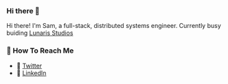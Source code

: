 ### Hi there 👋

Hi there! I'm Sam, a full-stack, distributed systems engineer. Currently busy buiding [Lunaris Studios](https://github.com/lunaris-studios)

### 📧 How To Reach Me
- 🐣 [Twitter](https://twitter.com/samcraigdev)
- 💼 [LinkedIn](https://www.linkedin.com/in/samcraigdev/)
